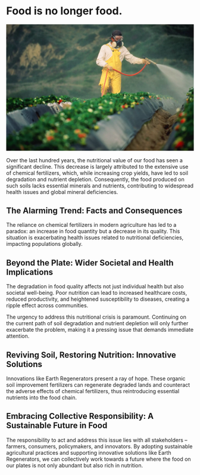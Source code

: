 # Food is no longer food.

![](img/pesticide.webp)

Over the last hundred years, the nutritional value of our food has seen a significant decline. This decrease is largely attributed to the extensive use of chemical fertilizers, which, while increasing crop yields, have led to soil degradation and nutrient depletion. Consequently, the food produced on such soils lacks essential minerals and nutrients, contributing to widespread health issues and global mineral deficiencies.

## The Alarming Trend: Facts and Consequences

The reliance on chemical fertilizers in modern agriculture has led to a paradox: an increase in food quantity but a decrease in its quality. This situation is exacerbating health issues related to nutritional deficiencies, impacting populations globally.

## Beyond the Plate: Wider Societal and Health Implications

The degradation in food quality affects not just individual health but also societal well-being. Poor nutrition can lead to increased healthcare costs, reduced productivity, and heightened susceptibility to diseases, creating a ripple effect across communities.

The urgency to address this nutritional crisis is paramount. Continuing on the current path of soil degradation and nutrient depletion will only further exacerbate the problem, making it a pressing issue that demands immediate attention.

## Reviving Soil, Restoring Nutrition: Innovative Solutions

Innovations like Earth Regenerators present a ray of hope. These organic soil improvement fertilizers can regenerate degraded lands and counteract the adverse effects of chemical fertilizers, thus reintroducing essential nutrients into the food chain.

## Embracing Collective Responsibility: A Sustainable Future in Food

The responsibility to act and address this issue lies with all stakeholders – farmers, consumers, policymakers, and innovators. By adopting sustainable agricultural practices and supporting innovative solutions like Earth Regenerators, we can collectively work towards a future where the food on our plates is not only abundant but also rich in nutrition.
